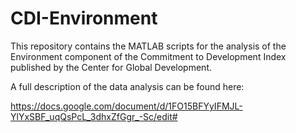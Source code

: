 # CDI-Environment
This repository contains the MATLAB scripts for the analysis of the Environment component of the Commitment to Development Index published by the Center for Global Development.

A full description of the data analysis can be found here:

https://docs.google.com/document/d/1FO15BFYyIFMJL-YlYxSBF_uqQsPcL_3dhxZfGgr_-Sc/edit#

